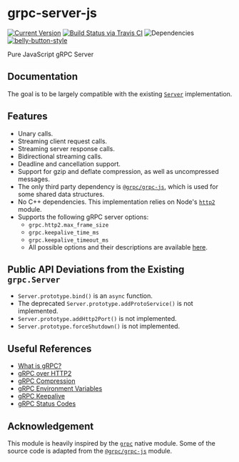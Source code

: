 # grpc-server-js

[![Current Version](https://img.shields.io/npm/v/grpc-server-js.svg)](https://www.npmjs.org/package/grpc-server-js)
[![Build Status via Travis CI](https://travis-ci.org/cjihrig/grpc-server-js.svg?branch=master)](https://travis-ci.org/cjihrig/grpc-server-js)
![Dependencies](http://img.shields.io/david/cjihrig/grpc-server-js.svg)
[![belly-button-style](https://img.shields.io/badge/eslint-bellybutton-4B32C3.svg)](https://github.com/cjihrig/belly-button)

Pure JavaScript gRPC Server

## Documentation

The goal is to be largely compatible with the existing [`Server`](https://grpc.io/grpc/node/grpc.Server.html) implementation.

## Features

- Unary calls.
- Streaming client request calls.
- Streaming server response calls.
- Bidirectional streaming calls.
- Deadline and cancellation support.
- Support for gzip and deflate compression, as well as uncompressed messages.
- The only third party dependency is [`@grpc/grpc-js`](https://www.npmjs.com/package/@grpc/grpc-js), which is used for some shared data structures.
- No C++ dependencies. This implementation relies on Node's [`http2`](https://nodejs.org/api/http2.html) module.
- Supports the following gRPC server options:
  - `grpc.http2.max_frame_size`
  - `grpc.keepalive_time_ms`
  - `grpc.keepalive_timeout_ms`
  - All possible options and their descriptions are available [here](https://github.com/grpc/grpc/blob/master/include/grpc/impl/codegen/grpc_types.h).

## Public API Deviations from the Existing `grpc.Server`

- `Server.prototype.bind()` is an `async` function.
- The deprecated `Server.prototype.addProtoService()` is not implemented.
- `Server.prototype.addHttp2Port()` is not implemented.
- `Server.prototype.forceShutdown()` is not implemented.

## Useful References

- [What is gRPC?](https://grpc.io/docs/guides/index.html)
- [gRPC over HTTP2](https://github.com/grpc/grpc/blob/master/doc/PROTOCOL-HTTP2.md)
- [gRPC Compression](https://github.com/grpc/grpc/blob/master/doc/compression.md)
- [gRPC Environment Variables](https://github.com/grpc/grpc/blob/master/doc/environment_variables.md)
- [gRPC Keepalive](https://github.com/grpc/grpc/blob/master/doc/keepalive.md)
- [gRPC Status Codes](https://github.com/grpc/grpc/blob/master/doc/statuscodes.md)

## Acknowledgement

This module is heavily inspired by the [`grpc`](https://www.npmjs.com/package/grpc) native module. Some of the source code is adapted from the [`@grpc/grpc-js`](https://www.npmjs.com/package/@grpc/grpc-js) module.
